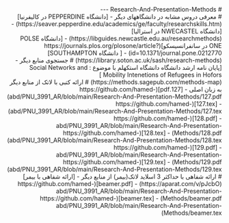 <div dir="rtl">
# Research-And-Presentation-Methods
---
<br>
# معرفی دروس مشابه در دانشگاههای دیگر
- [دانشگاه PEPPERDINE در کالیفرنیا](https://seaver.pepperdine.edu/academics/ge/faculty/researchskills.htm)
- [دانشگاه NWECASTEL در استرالیا](https://libguides.newcastle.edu.au/researchmethods)
- [دانشگاه POLSE ONE در سانفرانسیسکو](https://journals.plos.org/plosone/article?id=10.1371/journal.pone.0212770)
- [ دانشگاه SOUTHAMPTON](https://library.soton.ac.uk/sash/research-methods)
# جستجوی منابع دیگر
- [پایان نامه ارشد دانشگاه دانشگاه استکهلم با موضوع : Social Networks and Mobility Intenetions of Refugees in Hofors ](https://methods.sagepub.com/methods-map)
# ارائه کتبی با لاتک از منابع دیگر به زبان اصلی
- [127.pdf](https://github.com/hamed-abd/PNU_3991_AR/blob/main/Research-And-Presentation-Methods/127.pdf)
- [127.tex](https://github.com/hamed-abd/PNU_3991_AR/blob/main/Research-And-Presentation-Methods/127.tex)
- [128.pdf](https://github.com/hamed-abd/PNU_3991_AR/blob/main/Research-And-Presentation-Methods/128.pdf)
- [128.tex](https://github.com/hamed-abd/PNU_3991_AR/blob/main/Research-And-Presentation-Methods/128.tex)
- [129.pdf](https://github.com/hamed-abd/PNU_3991_AR/blob/main/Research-And-Presentation-Methods/129.pdf)
- [129.tex](https://github.com/hamed-abd/PNU_3991_AR/blob/main/Research-And-Presentation-Methods/129.tex)
# ارائه شفاهی با حداکثر 3 اسلاید لاتک(بیمر) از منابع دیگر
- [ارائه شفاهی با بیمر](https://aparat.com/v/pJcbO)
- [beamer.pdf](https://github.com/hamed-abd/PNU_3991_AR/blob/main/Research-And-Presentation-Methods/beamer.pdf)
- [beamer.tex](https://github.com/hamed-abd/PNU_3991_AR/blob/main/Research-And-Presentation-Methods/beamer.tex)
